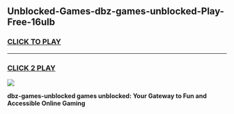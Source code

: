 
## Unblocked-Games-dbz-games-unblocked-Play-Free-16ulb
<h3>
<a href="https://premium76.site?title=dbz-games-unblocked&ref=24M">CLICK TO PLAY</a></h3>
<hr>

<h3>
<a href="https://premium76.site?title=dbz-games-unblocked&ref=24M">CLICK 2 PLAY</a>
  
</h3>

<a href="https://premium76.site?title=dbz-games-unblocked&ref=24M"><img src="https://clearcache.store/games.png"></a>


**dbz-games-unblocked games unblocked: Your Gateway to Fun and Accessible Online Gaming**
